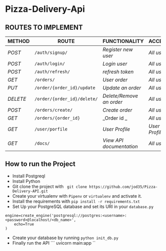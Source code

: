 # Pizza-Delivery-Api



## ROUTES TO IMPLEMENT
| METHOD | ROUTE | FUNCTIONALITY |ACCESS|
| ------- | ----- | ------------- | ------------- |
| *POST* | ```/auth/signup/``` | _Register new user_| _All users_|
| *POST* | ```/auth/login/``` | _Login user_|_All users_|
| *POST* | ```/auth/refresh/``` | _refresh token_|_All users_|
| *GET* | ```/orders/``` | _User order_|_All users_|
| *PUT* | ```/order/{order_id}/update``` | _Update an order_|_All users_|
| *DELETE* | ```/order/{order_id}/delete/``` | _Delete/Remove an order_ |_All users_|
| *POST* | ```/orders/create/``` | _Create order_|_All users_|
| *GET* | ```/orders/{order_id}``` | _Order id _|_All users_|
| *GET* | ```/user/porfile``` | _User Profile_|_User Profile_|
| *GET* | ```/docs/``` | _View API documentation_|_All users_|

## How to run the Project
- Install Postgreql
- Install Python
- Git clone the project with ``` git clone https://github.com/jod35/Pizza-Delivery-API.git```
- Create your virtualenv with `Pipenv` or `virtualenv` and activate it.
- Install the requirements with ``` pip install -r requirements.txt ```
- Set Up your PostgreSQL database and set its URI in your ```database.py```
```
engine=create_engine('postgresql://postgres:<username>:<password>@localhost/<db_name>',
    echo=True
)
```

- Create your database by running ``` python init_db.py ```
- Finally run the API
``` uvicorn main:app ``
